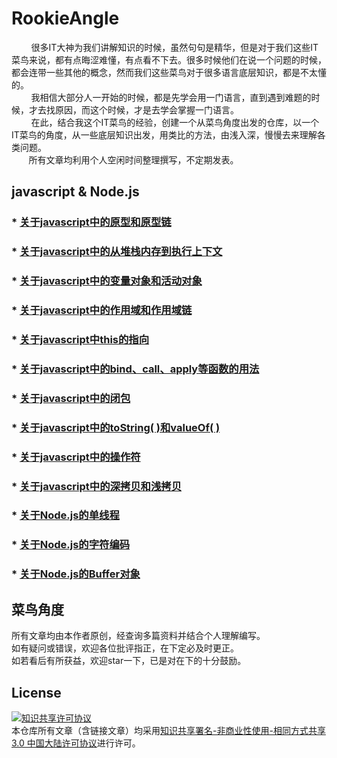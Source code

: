 # RookieAngle<br>
        很多IT大神为我们讲解知识的时候，虽然句句是精华，但是对于我们这些IT菜鸟来说，都有点晦涩难懂，有点看不下去。很多时候他们在说一个问题的时候，都会连带一些其他的概念，然而我们这些菜鸟对于很多语言底层知识，都是不太懂的。<br>
        我相信大部分人一开始的时候，都是先学会用一门语言，直到遇到难题的时候，才去找原因，而这个时候，才是去学会掌握一门语言。<br>
        在此，结合我这个IT菜鸟的经验，创建一个从菜鸟角度出发的仓库，以一个IT菜鸟的角度，从一些底层知识出发，用类比的方法，由浅入深，慢慢去来理解各类问题。<br>
        所有文章均利用个人空闲时间整理撰写，不定期发表。<br>

## javascript & Node.js
### * [关于javascript中的原型和原型链](https://github.com/ershing/RookieAngle/blob/master/javascript/prototype.md "关于javascript中的原型和原型链")
### * [关于javascript中的从堆栈内存到执行上下文](https://github.com/ershing/RookieAngle/blob/master/javascript/executioncontext.md "关于javascript中的从堆栈内存到执行上下文")
### * [关于javascript中的变量对象和活动对象](https://github.com/ershing/RookieAngle/blob/master/javascript/javascriptvariableobject.md "关于javascript中的变量对象和活动对象")
### * [关于javascript中的作用域和作用域链](https://github.com/ershing/RookieAngle/blob/master/javascript/scopechain.md "关于javascript中的作用域和作用域链")
### * [关于javascript中this的指向](https://github.com/ershing/RookieAngle/blob/master/javascript/aboutthis.md "关于javascript中this的指向")
### * [关于javascript中的bind、call、apply等函数的用法](https://github.com/ershing/RookieAngle/blob/master/javascript/bindcallapply.md "关于javascript中的bind、call、apply等函数的用法")
### * [关于javascript中的闭包](https://github.com/ershing/RookieAngle/blob/master/javascript/closure.md "关于javascript中的闭包")
### * [关于javascript中的toString( )和valueOf( )](https://github.com/ershing/RookieAngle/blob/master/javascript/tostringandvalueof.md "关于javascript中的toString( )和valueOf( )")
### * [关于javascript中的操作符](https://github.com/ershing/RookieAngle/blob/master/javascript/operator.md "关于javascript中的操作符")<br>
### * [关于javascript中的深拷贝和浅拷贝](https://github.com/ershing/RookieAngle/blob/master/javascript/copy.md "关于javascript中的深拷贝和浅拷贝")
### * [关于Node.js的单线程](https://github.com/ershing/RookieAngle/blob/master/Node.js/singlethread.md "关于Node.js的单线程")
### * [关于Node.js的字符编码](https://github.com/ershing/RookieAngle/blob/master/Node.js/encoding.md "关于Node.js的字符编码")
### * [关于Node.js的Buffer对象](https://github.com/ershing/RookieAngle/blob/master/Node.js/buffer.md "关于Node.js的Buffer对象")<br>

## 菜鸟角度
所有文章均由本作者原创，经查询多篇资料并结合个人理解编写。<br>
如有疑问或错误，欢迎各位批评指正，在下定必及时更正。<br>
如若看后有所获益，欢迎star一下，已是对在下的十分鼓励。<br>


## License
<a rel="license" href="http://creativecommons.org/licenses/by-nc-sa/3.0/cn/"><img alt="知识共享许可协议" style="border-width:0" src="https://i.creativecommons.org/l/by-nc-sa/3.0/cn/88x31.png" /></a><br />本仓库所有文章（含链接文章）均采用<a rel="license" href="http://creativecommons.org/licenses/by-nc-sa/3.0/cn/">知识共享署名-非商业性使用-相同方式共享 3.0 中国大陆许可协议</a>进行许可。
